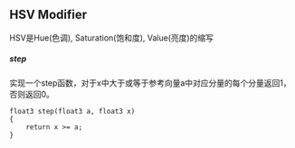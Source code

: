 ## HSV Modifier

HSV是Hue(色调), Saturation(饱和度), Value(亮度)的缩写  

##### step
实现一个step函数，对于x中大于或等于参考向量a中对应分量的每个分量返回1，否则返回0。

```
float3 step(float3 a, float3 x)
{
    return x >= a;
}
```